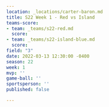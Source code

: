 ```yaml
---
location: _locations/carter-baron.md
title: S22 Week 1 - Red vs Island
teams-score:
- team: _teams/s22-red.md
  score: 
- team: _teams/s22-island-blue.md
  score: 
field: "3"
date: 2022-03-13 12:30:00 -0400
season: 22
week: 1
mvp: ''
game-ball: ''
sportsperson: ''
published: false

---
```


